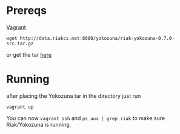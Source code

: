 # Prereqs

[Vagrant](http://www.vagrantup.com/)

    wget http://data.riakcs.net:8080/yokozuna/riak-yokozuna-0.7.0-src.tar.gz

or get the tar [here](https://github.com/basho/yokozuna/blob/master/docs/INSTALL.md)

# Running

after placing the Yokozuna tar in the directory just run

    vagrant up

You can now `vagrant ssh` and `ps aux | grep riak` to make sure Riak/Yokozuna is running.
